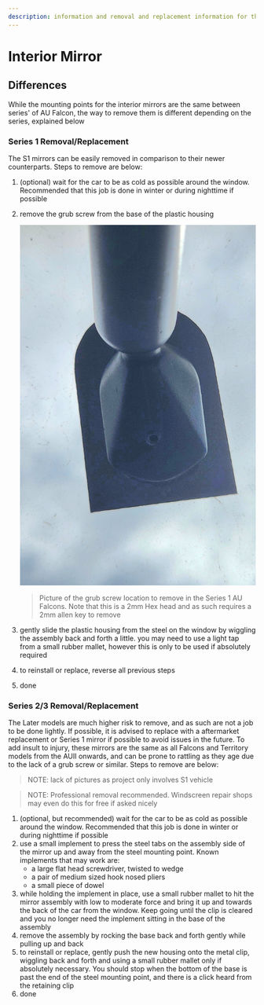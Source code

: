 ```yaml
---
description: information and removal and replacement information for the interior mirror. Also relevant to the BA/BF/FG Falcons and SX/SY/SZ Territorys
---
```


# Interior Mirror

## Differences

While the mounting points for the interior mirrors are the same between series' of AU Falcon, the way to remove them is different depending on the series, explained below

### Series 1 Removal/Replacement

The S1 mirrors can be easily removed in comparison to their newer counterparts. Steps to remove are below:

1. (optional) wait for the car to be as cold as possible around the window. Recommended that this job is done in winter or during nighttime if possible
2. remove the grub screw from the base of the plastic housing
    
    ![S1 Interior Mirror Screw](./s1-mirror-screw.jpg)

    > Picture of the grub screw location to remove in the Series 1 AU Falcons. Note that this is a 2mm Hex head and as such requires a 2mm allen key to remove

3. gently slide the plastic housing from the steel on the window by wiggling the assembly back and forth a little. you may need to use a light tap from a small rubber mallet, however this is only to be used if absolutely required
4. to reinstall or replace, reverse all previous steps
5. done

### Series 2/3 Removal/Replacement

The Later models are much higher risk to remove, and as such are not a job to be done lightly. If possible, it is advised to replace with a aftermarket replacement or Series 1 mirror if possible to avoid issues in the future. To add insult to injury, these mirrors are the same as all Falcons and Territory models from the AUII onwards, and can be prone to rattling as they age due to the lack of a grub screw or similar. Steps to remove are below:

> NOTE: lack of pictures as project only involves S1 vehicle

> NOTE: Professional removal recommended. Windscreen repair shops may even do this for free if asked nicely

1. (optional, but recommended) wait for the car to be as cold as possible around the window. Recommended that this job is done in winter or during nighttime if possible
1. use a small implement to press the steel tabs on the assembly side of the mirror up and away from the steel mounting point. Known implements that may work are:
    - a large flat head screwdriver, twisted to wedge
    - a pair of medium sized hook nosed pliers
    - a small piece of dowel
1. while holding the implement in place, use a small rubber mallet to hit the mirror assembly with low to moderate force and bring it up and towards the back of the car from the window. Keep going until the clip is cleared and you no longer need the implement sitting in the base of the assembly
1. remove the assembly by rocking the base back and forth gently while pulling up and back
1. to reinstall or replace, gently push the new housing onto the metal clip, wiggling back and forth and using a small rubber mallet only if absolutely necessary. You should stop when the bottom of the base is past the end of the steel mounting point, and there is a click heard from the retaining clip
1. done

<!--TODO add pic of S3 mirror-->